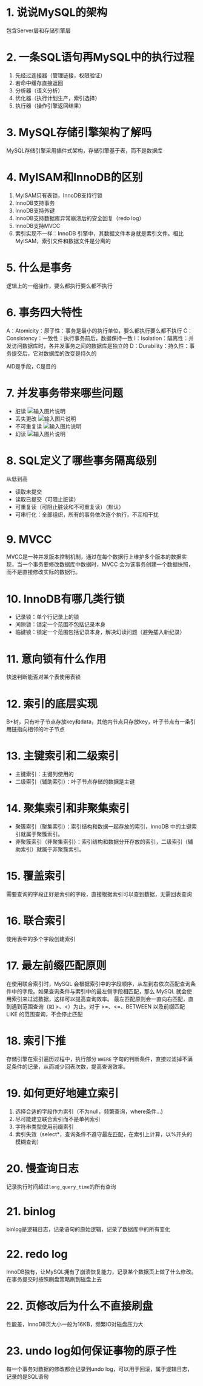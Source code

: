 # 1. 说说MySQL的架构
包含Server层和存储引擎层

# 2. 一条SQL语句再MySQL中的执行过程
1. 先经过连接器（管理链接，权限验证）
2. 若命中缓存直接返回
3. 分析器（语义分析）
4. 优化器（执行计划生产，索引选择）
5. 执行器（操作引擎返回结果）

# 3. MySQL存储引擎架构了解吗
MySQL存储引擎采用插件式架构，存储引擎基于表，而不是数据库

# 4. MyISAM和InnoDB的区别
1. MyISAM只有表锁，InnoDB支持行锁
2. InnoDB支持事务
3. InnoDB支持外键
4. InnoDB支持数据库异常崩溃后的安全回复（redo log）
5. InnoDB支持MVCC
6. 索引实现不一样：InnoDB 引擎中，其数据文件本身就是索引文件。相比 MyISAM，索引文件和数据文件是分离的

# 5. 什么是事务
逻辑上的一组操作，要么都执行要么都不执行

# 6. 事务四大特性
A：Atomicity：原子性：事务是最小的执行单位，要么都执行要么都不执行
C：Consistency：一致性：执行事务前后，数据保持一致
I：Isolation：隔离性：并发访问数据库时，各并发事务之间的数据库是独立的
D：Durability：持久性：事务提交后，它对数据库的改变是持久的

AID是手段，C是目的

# 7. 并发事务带来哪些问题
- 脏读
![输入图片说明](/imgs/2025-03-25/tWf2KgMQtOVcLbjw.png)
- 丢失更改
![输入图片说明](/imgs/2025-03-25/WPKYCyKRzOoGTiqE.png)
- 不可重复读
![输入图片说明](/imgs/2025-03-25/SrcPiadr8gZ3YSUO.png)
- 幻读
![输入图片说明](/imgs/2025-03-25/yNsL8VG4EP0Zh4wp.png)

# 8. SQL定义了哪些事务隔离级别
从低到高
- 读取未提交
- 读取已提交（可阻止脏读）
- 可重复读（可阻止脏读和不可重复读）（默认）
- 可串行化：全部组织，所有的事务依次逐个执行，不互相干扰

# 9. MVCC
MVCC是一种并发版本控制机制，通过在每个数据行上维护多个版本的数据实现，当一个事务要修改数据库中数据时，MVCC 会为该事务创建一个数据快照，而不是直接修改实际的数据行。

# 10. InnoDB有哪几类行锁
- 记录锁：单个行记录上的锁
- 间隙锁：锁定一个范围不包括记录本身
- 临键锁：锁定一个范围包括记录本身，解决幻读问题（避免插入新纪录）

# 11. 意向锁有什么作用
快速判断能否对某个表使用表锁

# 12. 索引的底层实现
B+树，只有叶子节点存放key和data，其他内节点只存放key，叶子节点有一条引用链指向相邻的叶子节点

# 13. 主键索引和二级索引
- 主键索引：主键列使用的
- 二级索引（辅助索引）：叶子节点存储的数据是主键

# 14. 聚集索引和非聚集索引
-   聚簇索引（聚集索引）：索引结构和数据一起存放的索引，InnoDB 中的主键索引就属于聚簇索引。
-   非聚簇索引（非聚集索引）：索引结构和数据分开存放的索引，二级索引（辅助索引）就属于非聚簇索引。

# 15. 覆盖索引
需要查询的字段正好是索引的字段，直接根据索引可以查到数据，无需回表查询

# 16. 联合索引
使用表中的多个字段创建索引

# 17. 最左前缀匹配原则
在使用联合索引时，MySQL 会根据索引中的字段顺序，从左到右依次匹配查询条件中的字段。如果查询条件与索引中的最左侧字段相匹配，那么 MySQL 就会使用索引来过滤数据，这样可以提高查询效率。
最左匹配原则会一直向右匹配，直到遇到范围查询（如 >、<）为止。对于 >=、<=、BETWEEN 以及前缀匹配 LIKE 的范围查询，不会停止匹配

# 18. 索引下推
存储引擎在索引遍历过程中，执行部分 `WHERE` 字句的判断条件，直接过滤掉不满足条件的记录，从而减少回表次数，提高查询效率。

# 19. 如何更好地建立索引
1. 选择合适的字段作为索引（不为null，频繁查询，where条件...)
2. 尽可能建立联合索引而不是单列索引
3. 字符串类型使用前缀索引
4. 索引失效（select*，查询条件不遵守最左匹配，在索引上计算，以%开头的模糊查询）

# 20. 慢查询日志
记录执行时间超过`long_query_time`的所有查询

# 21. binlog
binlog是逻辑日志，记录语句的原始逻辑，记录了数据库中的所有变化

# 22. redo log
InnoDB独有，让MySQL拥有了崩溃恢复能力，记录某个数据页上做了什么修改。在事务提交时按照刷盘策略刷到磁盘上去

# 22. 页修改后为什么不直接刷盘
性能差，InnoDB页大小一般为16KB，频繁IO对磁盘压力大

# 23. undo log如何保证事物的原子性
每一个事务对数据的修改都会记录到undo log，可以用于回滚，属于逻辑日志，记录的是SQL语句
<!--stackedit_data:
eyJoaXN0b3J5IjpbLTQ2NDA2MDQzOF19
-->